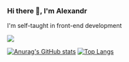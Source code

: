 ### Hi there 👋, I'm Alexandr
I'm self-taught in front-end development

![](https://komarev.com/ghpvc/?username=ADmurAJI)

[![Anurag's GitHub stats](https://github-readme-stats.vercel.app/api?username=ADmurAJI)](https://github.com/anuraghazra/github-readme-stats)
[![Top Langs](https://github-readme-stats.vercel.app/api/top-langs/?username=ADmurAJI)](https://github.com/anuraghazra/github-readme-stats)
